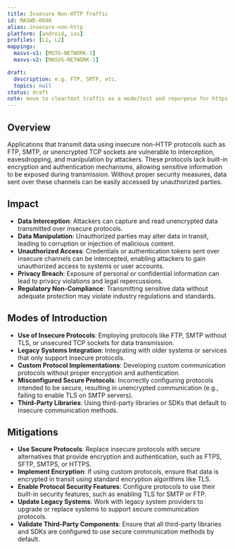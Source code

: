 ```yaml
---
title: Insecure Non-HTTP Traffic
id: MASWE-0048
alias: insecure-non-http
platform: [android, ios]
profiles: [L1, L2]
mappings:
  masvs-v1: [MSTG-NETWORK-1]
  masvs-v2: [MASVS-NETWORK-1]

draft:
  description: e.g. FTP, SMTP, etc.
  topics: null
status: draft
note: move to cleartext traffic as a mode/test and repurpose for https://developer.android.com/privacy-and-security/risks/insecure-machine-to-machine ? 
---
```


## Overview

Applications that transmit data using insecure non-HTTP protocols such as FTP, SMTP, or unencrypted TCP sockets are vulnerable to interception, eavesdropping, and manipulation by attackers. These protocols lack built-in encryption and authentication mechanisms, allowing sensitive information to be exposed during transmission. Without proper security measures, data sent over these channels can be easily accessed by unauthorized parties.

## Impact

- **Data Interception**: Attackers can capture and read unencrypted data transmitted over insecure protocols.
- **Data Manipulation**: Unauthorized parties may alter data in transit, leading to corruption or injection of malicious content.
- **Unauthorized Access**: Credentials or authentication tokens sent over insecure channels can be intercepted, enabling attackers to gain unauthorized access to systems or user accounts.
- **Privacy Breach**: Exposure of personal or confidential information can lead to privacy violations and legal repercussions.
- **Regulatory Non-Compliance**: Transmitting sensitive data without adequate protection may violate industry regulations and standards.

## Modes of Introduction

- **Use of Insecure Protocols**: Employing protocols like FTP, SMTP without TLS, or unsecured TCP sockets for data transmission.
- **Legacy Systems Integration**: Integrating with older systems or services that only support insecure protocols.
- **Custom Protocol Implementations**: Developing custom communication protocols without proper encryption and authentication.
- **Misconfigured Secure Protocols**: Incorrectly configuring protocols intended to be secure, resulting in unencrypted communication (e.g., failing to enable TLS on SMTP servers).
- **Third-Party Libraries**: Using third-party libraries or SDKs that default to insecure communication methods.

## Mitigations

- **Use Secure Protocols**: Replace insecure protocols with secure alternatives that provide encryption and authentication, such as FTPS, SFTP, SMTPS, or HTTPS.
- **Implement Encryption**: If using custom protocols, ensure that data is encrypted in transit using standard encryption algorithms like TLS.
- **Enable Protocol Security Features**: Configure protocols to use their built-in security features, such as enabling TLS for SMTP or FTP.
- **Update Legacy Systems**: Work with legacy system providers to upgrade or replace systems to support secure communication protocols.
- **Validate Third-Party Components**: Ensure that all third-party libraries and SDKs are configured to use secure communication methods by default.
